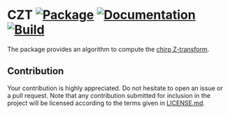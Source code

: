 # CZT [![Package][package-img]][package-url] [![Documentation][documentation-img]][documentation-url] [![Build][build-img]][build-url]

The package provides an algorithm to compute the [chirp Z-transform][1].

## Contribution

Your contribution is highly appreciated. Do not hesitate to open an issue or a
pull request. Note that any contribution submitted for inclusion in the project
will be licensed according to the terms given in [LICENSE.md](LICENSE.md).

[1]: https://en.wikipedia.org/wiki/Chirp_Z-transform

[build-img]: https://travis-ci.org/stainless-steel/czt.svg?branch=master
[build-url]: https://travis-ci.org/stainless-steel/czt
[documentation-img]: https://docs.rs/czt/badge.svg
[documentation-url]: https://docs.rs/czt
[package-img]: https://img.shields.io/crates/v/czt.svg
[package-url]: https://crates.io/crates/czt
